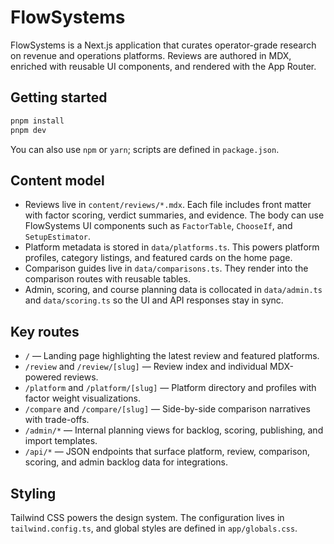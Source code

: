 # FlowSystems

FlowSystems is a Next.js application that curates operator-grade research on revenue and operations platforms. Reviews are authored in MDX, enriched with reusable UI components, and rendered with the App Router.

## Getting started

```bash
pnpm install
pnpm dev
```

You can also use `npm` or `yarn`; scripts are defined in `package.json`.

## Content model

- Reviews live in `content/reviews/*.mdx`. Each file includes front matter with factor scoring, verdict summaries, and evidence. The body can use FlowSystems UI components such as `FactorTable`, `ChooseIf`, and `SetupEstimator`.
- Platform metadata is stored in `data/platforms.ts`. This powers platform profiles, category listings, and featured cards on the home page.
- Comparison guides live in `data/comparisons.ts`. They render into the comparison routes with reusable tables.
- Admin, scoring, and course planning data is collocated in `data/admin.ts` and `data/scoring.ts` so the UI and API responses stay in sync.

## Key routes

- `/` — Landing page highlighting the latest review and featured platforms.
- `/review` and `/review/[slug]` — Review index and individual MDX-powered reviews.
- `/platform` and `/platform/[slug]` — Platform directory and profiles with factor weight visualizations.
- `/compare` and `/compare/[slug]` — Side-by-side comparison narratives with trade-offs.
- `/admin/*` — Internal planning views for backlog, scoring, publishing, and import templates.
- `/api/*` — JSON endpoints that surface platform, review, comparison, scoring, and admin backlog data for integrations.

## Styling

Tailwind CSS powers the design system. The configuration lives in `tailwind.config.ts`, and global styles are defined in `app/globals.css`.
